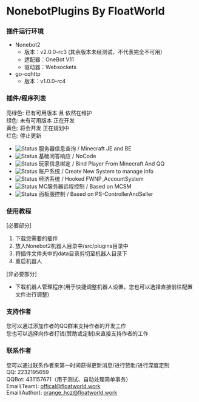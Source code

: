 # NonebotPlugins By FloatWorld

### 插件运行环境
- Nonebot2 
  - 版本：v2.0.0-rc3 (其余版本未经测试，不代表完全不可用)
  - 适配器：OneBot V11
  - 驱动器：Websockets
- go-cqhttp
  - 版本：v1.0.0-rc4

### 插件/程序列表
亮绿色: 已有可用版本 且 依然在维护  
绿色: 未有可用版本 正在开发  
黄色: 将会开发 正在规划中  
红色: 停止更新
- ![Status](https://img.shields.io/badge/Info-v0.5-brightgreen) 服务器信息查询 / Minecraft JE and BE
- ![Status](https://img.shields.io/badge/Info-v0.1-brightgreen) 基础问答响应 / NoCode
- ![Status](https://img.shields.io/badge/Info-正在开发-green) 玩家信息绑定 / Bind Player From Minecraft And QQ
- ![Status](https://img.shields.io/badge/Info-等待开发-yellow) 账户系统 / Create New System to manage info
- ![Status](https://img.shields.io/badge/Info-等待开发-yellow) 经济系统 / Hooked FWNP_AccountSystem
- ![Status](https://img.shields.io/badge/Info-等待开发-yellow) MC服务器远程控制 / Based on MCSM
- ![Status](https://img.shields.io/badge/Info-等待开发-yellow) 面板服控制 / Based on PS-ControllerAndSeller

### 使用教程
[必要部分]  
1. 下载您需要的插件
2. 放入Nonebot2机器人目录中/src/plugins目录中
3. 将插件文件夹中的data目录剪切至机器人目录下
4. 重启机器人  

[非必要部分]
- 下载机器人管理程序(用于快捷调整机器人设置，您也可以选择直接前往配置文件进行调整)

### 支持作者
您可以通过添加作者的QQ群来支持作者的开发工作  
您也可以选择向作者打钱(赞助或定制)来直接支持作者的工作

### 联系作者
您可以通过联系作者来第一时间获得更新消息/进行赞助/进行深度定制  
QQ: 2232195659  
QQBot: 431157671（用于测试、自动处理简单事务）  
Email(Team): offical@floatworld.work  
Email(Author): orange_hcz@floatworld.work
